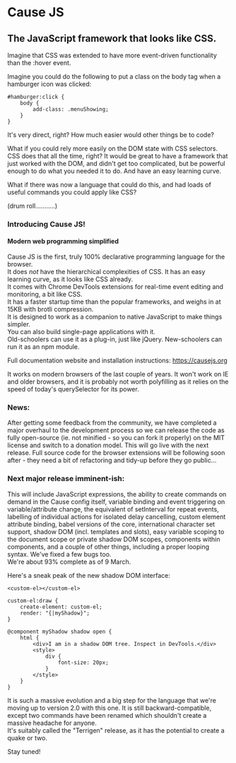 # Cause JS
## The JavaScript framework that looks like CSS.

Imagine that CSS was extended to have more event-driven functionality than the :hover event.

Imagine you could do the following to put a class on the body tag when a hamburger icon was clicked:

```
#hamburger:click {
    body {
        add-class: .menuShowing;
    }
}
```

It's very direct, right? How much easier would other things be to code?

What if you could rely more easily on the DOM state with CSS selectors. CSS does that all the time, right? It would be great to have a framework that just worked with the DOM, and didn't get too complicated, but be powerful enough to do what you needed it to do. And have an easy learning curve.

What if there was now a language that could do this, and had loads of useful commands you could apply like CSS?

(drum roll...........)

### Introducing Cause JS!
#### Modern web programming simplified

Cause JS is the first, truly 100% declarative programming language for the browser.<br>
It does *not* have the hierarchical complexities of CSS. It has an easy learning curve, as it looks like CSS already.<br>
It comes with Chrome DevTools extensions for real-time event editing and monitoring, a bit like CSS.<br>
It has a faster startup time than the popular frameworks, and weighs in at 15KB with brotli compression.<br>
It is designed to work as a companion to native JavaScript to make things simpler.<br>
You can also build single-page applications with it.<br>
Old-schoolers can use it as a plug-in, just like jQuery. New-schoolers can run it as an npm module.

Full documentation website and installation instructions:
https://causejs.org

It works on modern browsers of the last couple of years. It won't work on IE and older browsers, and it is probably not worth polyfilling as it relies on the speed of today's querySelector for its power.

### News:<br>
After getting some feedback from the community, we have completed a major overhaul to the development process so we can release the code as fully open-source (ie. not minified - so you can fork it properly) on the MIT license and switch to a donation model. This will go live with the next release. Full source code for the browser extensions will be following soon after - they need a bit of refactoring and tidy-up before they go public...

### Next major release imminent-ish:<br>
This will include JavaScript expressions, the ability to create commands on demand in the Cause config itself, variable binding and event triggering on variable/attribute change, the equivalent of setInterval for repeat events, labelling of individual actions for isolated delay cancelling, custom element attribute binding, babel versions of the core, international character set support, shadow DOM (incl. templates and slots), easy variable scoping to the document scope or private shadow DOM scopes, components within components, and a couple of other things, including a proper looping syntax. We've fixed a few bugs too.<br>
We're about 93% complete as of 9 March.<br>

Here's a sneak peak of the new shadow DOM interface:

```
<custom-el></custom-el>
```
```
custom-el:draw {
	create-element: custom-el;
	render: "{|myShadow}";
}

@component myShadow shadow open {
	html {
		<div>I am in a shadow DOM tree. Inspect in DevTools.</div>
		<style>
			div {
				font-size: 20px;
			}
		</style>
	}
}
```

It is such a massive evolution and a big step for the language that we're moving up to version 2.0 with this one. It is still backward-compatible, except two commands have been renamed which shouldn't create a massive headache for anyone.<br>
It's suitably called the "Terrigen" release, as it has the potential to create a quake or two.<br>

Stay tuned!
